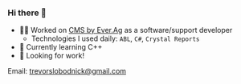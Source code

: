 ### Hi there 👋

- 🧑‍💻 Worked on [CMS by Ever.Ag](https://ever.ag/agribusiness/cms) as a software/support developer
  - Technologies I used daily: `ABL`, `C#`, `Crystal Reports`
- 💭 Currently learning C++
- 📃 Looking for work!

Email: [trevorslobodnick@gmail.com](mailto:trevorslobodnick@gmail.com)
